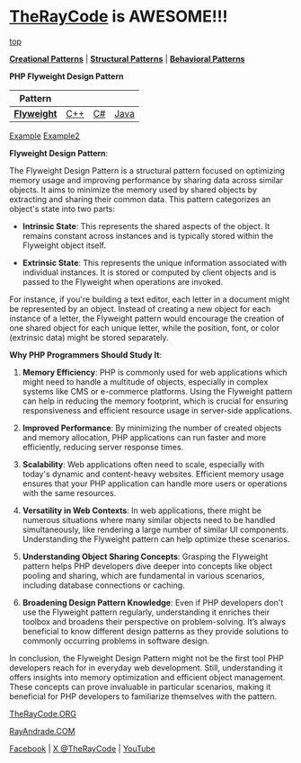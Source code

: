 # [TheRayCode](../../../README.md) is AWESOME!!!

[top](../README.md)

**[Creational Patterns](../README.md)** | **[Structural Patterns](../../Structural/README.md)** | **[Behavioral Patterns](../../Behavioral/README.md)**

**PHP Flyweight Design Pattern**

|Pattern|   |   |   |
|---|---|---|---|
| [**Flyweight**](README.md) | [C++](../../../CPP/Structural/Flyweight/README.md) | [C#](../../../CPP/Structural/Flyweight/README.md) | [Java](../../../Java/Structural/Flyweight/README.md) |

[Example](Example/README.md) [Example2](Example2/README.md)

**Flyweight Design Pattern**:

The Flyweight Design Pattern is a structural pattern focused on optimizing memory usage and improving performance by sharing data across similar objects. It aims to minimize the memory used by shared objects by extracting and sharing their common data. This pattern categorizes an object's state into two parts:

- **Intrinsic State**: This represents the shared aspects of the object. It remains constant across instances and is typically stored within the Flyweight object itself.
  
- **Extrinsic State**: This represents the unique information associated with individual instances. It is stored or computed by client objects and is passed to the Flyweight when operations are invoked.

For instance, if you're building a text editor, each letter in a document might be represented by an object. Instead of creating a new object for each instance of a letter, the Flyweight pattern would encourage the creation of one shared object for each unique letter, while the position, font, or color (extrinsic data) might be stored separately.

**Why PHP Programmers Should Study It**:

1. **Memory Efficiency**: PHP is commonly used for web applications which might need to handle a multitude of objects, especially in complex systems like CMS or e-commerce platforms. Using the Flyweight pattern can help in reducing the memory footprint, which is crucial for ensuring responsiveness and efficient resource usage in server-side applications.

2. **Improved Performance**: By minimizing the number of created objects and memory allocation, PHP applications can run faster and more efficiently, reducing server response times.

3. **Scalability**: Web applications often need to scale, especially with today's dynamic and content-heavy websites. Efficient memory usage ensures that your PHP application can handle more users or operations with the same resources.

4. **Versatility in Web Contexts**: In web applications, there might be numerous situations where many similar objects need to be handled simultaneously, like rendering a large number of similar UI components. Understanding the Flyweight pattern can help optimize these scenarios.

5. **Understanding Object Sharing Concepts**: Grasping the Flyweight pattern helps PHP developers dive deeper into concepts like object pooling and sharing, which are fundamental in various scenarios, including database connections or caching.

6. **Broadening Design Pattern Knowledge**: Even if PHP developers don't use the Flyweight pattern regularly, understanding it enriches their toolbox and broadens their perspective on problem-solving. It’s always beneficial to know different design patterns as they provide solutions to commonly occurring problems in software design.

In conclusion, the Flyweight Design Pattern might not be the first tool PHP developers reach for in everyday web development. Still, understanding it offers insights into memory optimization and efficient object management. These concepts can prove invaluable in particular scenarios, making it beneficial for PHP developers to familiarize themselves with the pattern.

[TheRayCode.ORG](https://www.TheRayCode.org)

[RayAndrade.COM](https://www.RayAndrade.com)

[Facebook](https://www.facebook.com/TheRayCode/) | [X @TheRayCode](https://www.x.com/TheRayCode/) | [YouTube](https://www.youtube.com/TheRayCode/)
